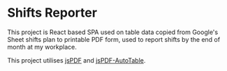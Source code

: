 # Shifts Reporter

This project is React based SPA used on table data copied from Google's Sheet shifts plan to printable PDF form, used to report shifts by the end of month at my workplace.

This project utilises [jsPDF](https://github.com/MrRio/jsPDF) and [jsPDF-AutoTable](https://github.com/simonbengtsson/jsPDF-AutoTable).
